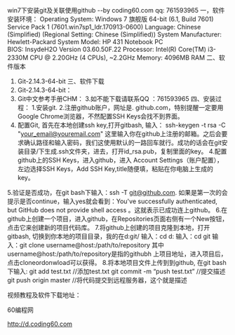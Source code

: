 win7下安装git及关联使用github
--by coding60.com qq: 761593965
一，软件安装环境：
  Operating System: Windows 7 旗舰版 64-bit (6.1, Build 7601) Service Pack 1 (7601.win7sp1_ldr.170913-0600)
  Language: Chinese (Simplified) (Regional Setting: Chinese (Simplified))
System Manufacturer: Hewlett-Packard
 System Model: HP 431 Notebook PC              
 BIOS: InsydeH2O Version 03.60.50F.22
 Processor: Intel(R) Core(TM) i3-2330M CPU @ 2.20GHz (4 CPUs), ~2.2GHz
 Memory: 4096MB RAM
二、软件版本
1. Git-2.14.3-64-bit
三、软件下载
1. Git-2.14.3-64-bit：
2. Git中文参考手册CHM：
3.如不能下载请联系QQ ：761593965
四、安装过程：
1.安装git.
2.注册github账户，网址是. github.com，特别提醒一定要用Google Chrome浏览器，不然配置SSH Keys会找不到界面。
3. 配置Git, 首先在本地创建ssh key,打开gitbash,
输入： ssh-keygen -t rsa -C "your_email@youremail.com"
这里输入你在github上注册的邮箱。之后会要求确认路径和输入密码，我们这使用默认的一路回车就行。成功的话会在git安装目录/下生成.ssh文件夹，进去，打开id_rsa.pub，复制里面的key。
4.配置github上的SSH Keys，进入github，进入 Account Settings（账户配置），左边选择SSH Keys，Add SSH Key,title随便填，粘贴在你电脑上生成的key。

5.验证是否成功，在git bash下输入：ssh -T git@github.com.
如果是第一次的会提示是否continue，输入yes就会看到：You've successfully authenticated, but GitHub does not provide shell access 。这就表示已成功连上github。
6.在github上创建一个项目，进入github，在Repositories页面右侧有一个New按钮，点击它来创建新的项目代码库。
7.将github上创建的项目克隆到本地，打开gitbash,
切换到你本地的项目目录，我的在d:git/
输入：cd d:
输入：cd git
输入：git clone username@host:/path/to/repository
其中username@host:/path/to/repository是指的githubh 上项目地址，进入项目后，点击cloneordonwload可以获得。
8.将本地项目文件上传到到github, 在git bash下输入:
git add test.txt //添加test.txt 
git commit -m “push test.txt”  //提交描述
git push origin master //将代码提交到远程服务器，这个就是描述



视频教程及软件下载地址：

60编程网

http://d.coding60.com
 

